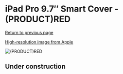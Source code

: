 # iPad Pro 9.7″ Smart Cover - (PRODUCT)RED

[Return to previous page](/ipad_pro97)

[High-resolution image from Apple](https://store.storeimages.cdn-apple.com/8756/as-images.apple.com/is/MM2D2?wid=4500&hei=4500&fmt=png)

<div style="width: 512px"><img src="/almost_uncompressed/MM2D2.webp" alt="(PRODUCT)RED"></div>

## Under construction
